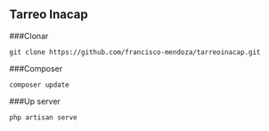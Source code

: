 ## Tarreo Inacap

###Clonar
```
git clone https://github.com/francisco-mendoza/tarreoinacap.git
```

###Composer
```
composer update
```
###Up server
```
php artisan serve
```
